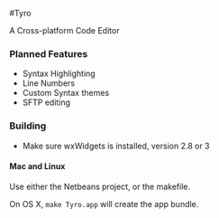 #Tyro

A Cross-platform Code Editor

### Planned Features

* Syntax Highlighting
* Line Numbers
* Custom Syntax themes
* SFTP editing

### Building
* Make sure wxWidgets is installed, version 2.8 or 3

#### Mac and Linux
Use either the Netbeans project, or the makefile. 

On OS X, `make Tyro.app` will create the app bundle.
 
